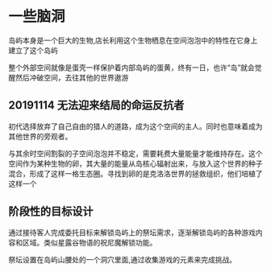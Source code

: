 # 一些脑洞

岛屿本身是一个巨大的生物,店长利用这个生物栖息在空间泡泡中的特性在它身上建立了这个岛屿

整个外部空间就像是蛋壳一样保护着内部岛屿的蛋黄，终有一日，也许“岛”就会觉醒然后冲破空间，去往其他的世界遨游

## 20191114 无法迎来结局的命运反抗者

初代选择放弃了自己自由的猎人的道路，成为这个空间的主人。同时也意味着成为其他世界的旁观者。

与其余时空间割裂的子空间泡泡并不稳定，需要耗费大量能量才能维持存在。这个空间作为某种生物的卵，其大量的能量从岛核心辐射出来，与放入这个世界的种子混合，形成了这样一格生态圈。寻找到卵的是克洛洛世界的拯救组织，他们培植了这样一个

## 阶段性的目标设计

通过接待客人完成委托目标来解锁岛屿上的祭坛需求，逐渐解锁岛屿的各种游戏内容和区域。类似星露谷物语的祝尼魔解锁功能。

祭坛设置在岛屿山腰处的一个洞穴里面,通过收集游戏的元素来完成挑战。
